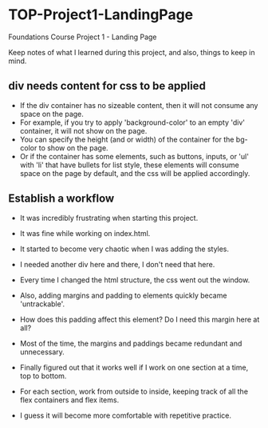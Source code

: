# TOP-Project1-LandingPage
Foundations Course Project 1 - Landing Page

Keep notes of what I learned during this project, and also, things to keep in mind.

## div needs content for css to be applied

- If the div container has no sizeable content, then it will not consume any space on the page. 
- For example, if you try to apply 'background-color' to an empty 'div' container, it will not show on the page.
- You can specify the height (and or width) of the container for the bg-color to show on the page.
- Or if the container has some elements, such as buttons, inputs, or 'ul' with 'li' that have bullets for list style, these elements will consume space on the page by default, and the css will be applied accordingly.

## Establish a workflow

- It was incredibly frustrating when starting this project.
- It was fine while working on index.html.
- It started to become very chaotic when I was adding the styles.
- I needed another div here and there, I don't need that here.
- Every time I changed the html structure, the css went out the window.

- Also, adding margins and padding to elements quickly became 'untrackable'.
- How does this padding affect this element? Do I need this margin here at all?
- Most of the time, the margins and paddings became redundant and unnecessary.
- Finally figured out that it works well if I work on one section at a time, top to bottom.
- For each section, work from outside to inside, keeping track of all the flex containers and flex items.

- I guess it will become more comfortable with repetitive practice.
